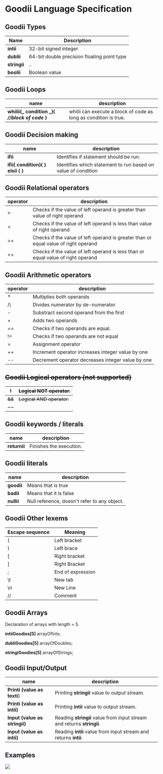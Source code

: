 # Goodii Language Specification

## **Goodii Types**

| Name | Description |
| --- | --- |
| **intii** | 32-bit signed integer |
| **dublii** | 64-bit double precision floating point type |
| **stringii** | .. |
| **boolii** | Boolean value |

## **Goodii Loops**

| name | description |
| --- | --- |
| **whilii(_ condition _){ _//block of code_ }** | whilii can execute a block of code as long as condition is true. |



## **Goodii Decision making**

| name | description |
| --- | --- |
| **ifii** | Identifies if statement should be run. |
| **ifii( __condition__){ ****}**** elsii ****{**** }** | Identifies which statement to run based on value of condition |

## **Goodii Relational operators**

| operator | description |
| --- | --- |
| > | Checks if the value of left operand is greater than value of right operand |
| < | Checks if the value of left operand is less than value of right operand |
| >= | Checks if the value of left operand is greater than or equal value of right operand |
| <= | Checks if the value of left operand is less than or equal value of right operand |

## **Goodii Arithmetic operators**

| operator | description |
| --- | --- |
| * | Multiplies both operands |
| /\ | Divides numerator by de-numerator |
| - | Substract second operand from the first |
| + | Adds two operands |
| == | Checks if two operands are equal. |
| != | Checks if two operands are not equal |
| = | Assignment operator |
| ++ | Increment operator increases integer value by one |
| -- | Decrement operator decreases integer value by one |

## ~~**Goodii Logical operators (not supported)**~~

| ~~!~~ | ~~Logical NOT operator.~~ |
| --- | --- |
| ~~&amp;&amp;~~ | ~~Logical AND operator.~~ |
| ~~||~~ | ~~Logical OR operator.~~ |

##

## **Goodii keywords / literals**
| name | description |
| --- | --- |
| **returnii** | Finishes the execution. |

## **Goodii literals**

| name | description |
| --- | --- |
| **goodii** | Means that is true |
| **badii** | Means that it is false |
| **nullii** | Null reference, doesn&#39;t refer to any object. |

## **Goodii Other lexems**

| **Escape sequence** | **Meaning** |
| --- | --- |
| ( | Left bracket |
| ) | Left brace |
| [ | Right bracket |
| ] | Right Bracket |
| ; | End of expression |
| \t | New tab |
| \n | New Line |
| // | Comment |

## **Goodii Arrays**

Declaration of arrays with length = 5.

**intiiGoodies[5]** arrayOfInts;

**dubliGoodies[5]** arrayOfDoubles;

**stringiGoodies[5]** arrayOfStrings;



## Goodii Input/Output
| name | description |
| --- | --- |
| **Printi (value as texti**) | Printing **stringii** value to output stream. |
| **Printi (value as intii)** | Printing **intii** value to output stream. |
| **Input (value as stringii)** | Reading **stringii** value from input stream and returns **stringii**. |
| **Input (value as intii)** | Reading **intii** value from input stream and returns **intii**. |


## **Examples**

![](RackMultipart20201016-4-11zhb6b_html_9c5b6a5a0cb7d6b9.png)
